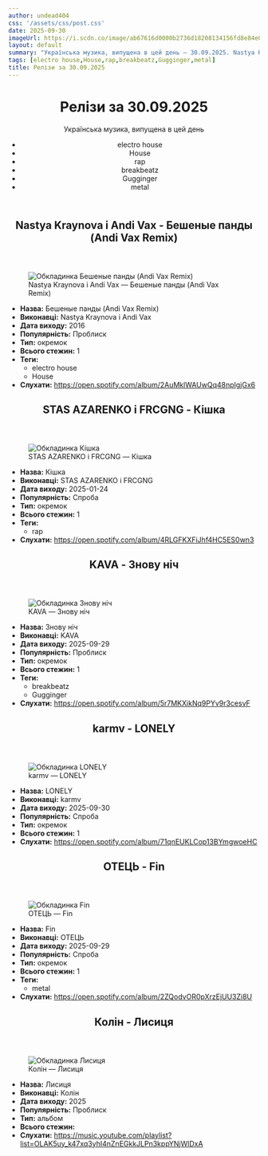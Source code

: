 ```yaml
---
author: undead404
css: '/assets/css/post.css'
date: 2025-09-30
imageUrl: https://i.scdn.co/image/ab67616d0000b2736d18208134156fd8e84e0504
layout: default
summary: "Українська музика, випущена в цей день – 30.09.2025. Nastya Kraynova, Andi Vax, STAS AZARENKO, FRCGNG і KAVA"
tags: [electro house,House,rap,breakbeatz,Gugginger,metal]
title: Релізи за 30.09.2025
---
```


<main class="main-content">
  <header>
    <h1>Релізи за <time datetime="2025-09-30">30.09.2025</time></h1>
    <p class="summary">Українська музика, випущена в цей день</p>
      <ul class="tags">
          <li>electro house</li>
          <li>House</li>
          <li>rap</li>
          <li>breakbeatz</li>
          <li>Gugginger</li>
          <li>metal</li>
      </ul>
  </header>
  <section class="releases">
    <article class="release">
      <header>
        <h2>
          Nastya Kraynova і Andi Vax - Бешеные панды (Andi Vax Remix)
        </h2>
      </header>
      <figure>
        <img src="https://i.scdn.co/image/ab67616d0000b2736d18208134156fd8e84e0504" alt="Обкладинка Бешеные панды (Andi Vax Remix)">
        <figcaption>Nastya Kraynova і Andi Vax — Бешеные панды (Andi Vax Remix)</figcaption>
      </figure>
      <ul>
        <li><strong>Назва:</strong> Бешеные панды (Andi Vax Remix)</li>
        <li><strong>Виконавці:</strong> Nastya Kraynova і Andi Vax</li>
        <li><strong>Дата виходу:</strong> 2016</li>
        <li><strong>Популярність:</strong> Проблиск</li>
        <li><strong>Тип:</strong> окремок</li>
        <li><strong>Всього стежин:</strong> 1</li>
            <li><strong>Теги:</strong>
            <ul class="tags">
                <li class="tag">electro house</li>
                <li class="tag">House</li>
            </ul>
            </li>
        <li><strong>Слухати:</strong> <a href="https://open.spotify.com/album/2AuMklWAUwQq48npIgjGx6" target="_blank">https:&#x2F;&#x2F;open.spotify.com&#x2F;album&#x2F;2AuMklWAUwQq48npIgjGx6</a></li>
      </ul>
    </article>
    <article class="release">
      <header>
        <h2>
          STAS AZARENKO і FRCGNG - Кішка
        </h2>
      </header>
      <figure>
        <img src="https://i.scdn.co/image/ab67616d0000b273e91109ed0e7f36b472cb9055" alt="Обкладинка Кішка">
        <figcaption>STAS AZARENKO і FRCGNG — Кішка</figcaption>
      </figure>
      <ul>
        <li><strong>Назва:</strong> Кішка</li>
        <li><strong>Виконавці:</strong> STAS AZARENKO і FRCGNG</li>
        <li><strong>Дата виходу:</strong> 2025-01-24</li>
        <li><strong>Популярність:</strong> Спроба</li>
        <li><strong>Тип:</strong> окремок</li>
        <li><strong>Всього стежин:</strong> 1</li>
            <li><strong>Теги:</strong>
            <ul class="tags">
                <li class="tag">rap</li>
            </ul>
            </li>
        <li><strong>Слухати:</strong> <a href="https://open.spotify.com/album/4RLGFKXFiJhf4HC5ES0wn3" target="_blank">https:&#x2F;&#x2F;open.spotify.com&#x2F;album&#x2F;4RLGFKXFiJhf4HC5ES0wn3</a></li>
      </ul>
    </article>
    <article class="release">
      <header>
        <h2>
          KAVA - Знову ніч
        </h2>
      </header>
      <figure>
        <img src="https://i.scdn.co/image/ab67616d0000b273d5f0dca3de1830b1d536038a" alt="Обкладинка Знову ніч">
        <figcaption>KAVA — Знову ніч</figcaption>
      </figure>
      <ul>
        <li><strong>Назва:</strong> Знову ніч</li>
        <li><strong>Виконавці:</strong> KAVA</li>
        <li><strong>Дата виходу:</strong> 2025-09-29</li>
        <li><strong>Популярність:</strong> Проблиск</li>
        <li><strong>Тип:</strong> окремок</li>
        <li><strong>Всього стежин:</strong> 1</li>
            <li><strong>Теги:</strong>
            <ul class="tags">
                <li class="tag">breakbeatz</li>
                <li class="tag">Gugginger</li>
            </ul>
            </li>
        <li><strong>Слухати:</strong> <a href="https://open.spotify.com/album/5r7MKXikNq9PYv9r3cesvF" target="_blank">https:&#x2F;&#x2F;open.spotify.com&#x2F;album&#x2F;5r7MKXikNq9PYv9r3cesvF</a></li>
      </ul>
    </article>
    <article class="release">
      <header>
        <h2>
          karmv - LONELY
        </h2>
      </header>
      <figure>
        <img src="https://i.scdn.co/image/ab67616d0000b2738f8edb64fccadb42a987cb12" alt="Обкладинка LONELY">
        <figcaption>karmv — LONELY</figcaption>
      </figure>
      <ul>
        <li><strong>Назва:</strong> LONELY</li>
        <li><strong>Виконавці:</strong> karmv</li>
        <li><strong>Дата виходу:</strong> 2025-09-30</li>
        <li><strong>Популярність:</strong> Спроба</li>
        <li><strong>Тип:</strong> окремок</li>
        <li><strong>Всього стежин:</strong> 1</li>
        <li><strong>Слухати:</strong> <a href="https://open.spotify.com/album/71qnEUKLCop13BYmgwoeHC" target="_blank">https:&#x2F;&#x2F;open.spotify.com&#x2F;album&#x2F;71qnEUKLCop13BYmgwoeHC</a></li>
      </ul>
    </article>
    <article class="release">
      <header>
        <h2>
          ОТЕЦЬ - Fin
        </h2>
      </header>
      <figure>
        <img src="https://i.scdn.co/image/ab67616d0000b2730f1fc86478b112e9d818977a" alt="Обкладинка Fin">
        <figcaption>ОТЕЦЬ — Fin</figcaption>
      </figure>
      <ul>
        <li><strong>Назва:</strong> Fin</li>
        <li><strong>Виконавці:</strong> ОТЕЦЬ</li>
        <li><strong>Дата виходу:</strong> 2025-09-29</li>
        <li><strong>Популярність:</strong> Спроба</li>
        <li><strong>Тип:</strong> окремок</li>
        <li><strong>Всього стежин:</strong> 1</li>
            <li><strong>Теги:</strong>
            <ul class="tags">
                <li class="tag">metal</li>
            </ul>
            </li>
        <li><strong>Слухати:</strong> <a href="https://open.spotify.com/album/2ZQodvOR0pXrzEjUU3Zi8U" target="_blank">https:&#x2F;&#x2F;open.spotify.com&#x2F;album&#x2F;2ZQodvOR0pXrzEjUU3Zi8U</a></li>
      </ul>
    </article>
    <article class="release">
      <header>
        <h2>
          Колін - Лисиця
        </h2>
      </header>
      <figure>
        <img src="https://lh3.googleusercontent.com/BsY-pYpjKnZfvsuQ83pdy5fdpoxsn_DUTb77l2Odc40NJGP9Z2CXz1GscjQHO9ZlWUrNI7VttQAL4fkBHQ=w544-h544-l90-rj" alt="Обкладинка Лисиця">
        <figcaption>Колін — Лисиця</figcaption>
      </figure>
      <ul>
        <li><strong>Назва:</strong> Лисиця</li>
        <li><strong>Виконавці:</strong> Колін</li>
        <li><strong>Дата виходу:</strong> 2025</li>
        <li><strong>Популярність:</strong> Проблиск</li>
        <li><strong>Тип:</strong> альбом</li>
        <li><strong>Всього стежин:</strong> </li>
        <li><strong>Слухати:</strong> <a href="https://music.youtube.com/playlist?list=OLAK5uy_k47xq3yhI4nZnEGkkJLPn3kppYNjWlDxA" target="_blank">https:&#x2F;&#x2F;music.youtube.com&#x2F;playlist?list&#x3D;OLAK5uy_k47xq3yhI4nZnEGkkJLPn3kppYNjWlDxA</a></li>
      </ul>
    </article>
  </section>
</main>
